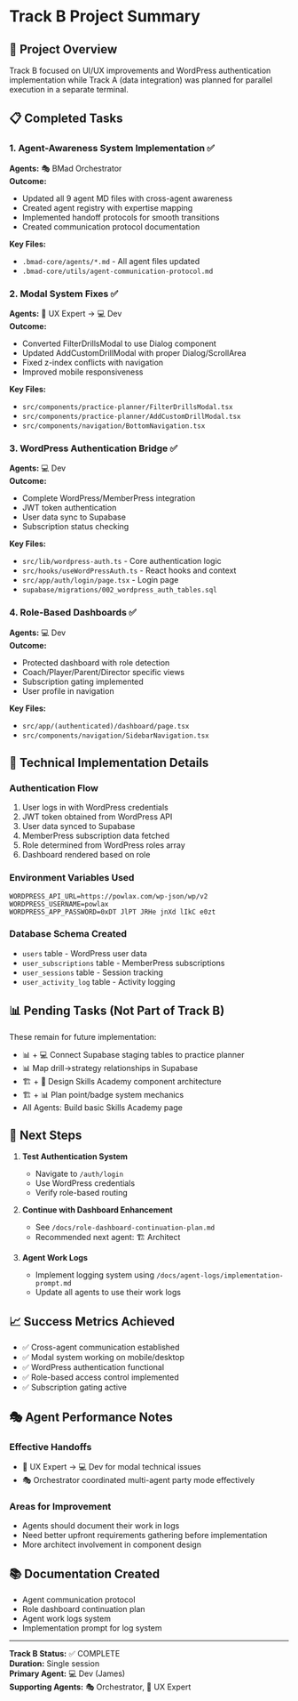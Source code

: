 # Track B Project Summary

## 🎯 Project Overview
Track B focused on UI/UX improvements and WordPress authentication implementation while Track A (data integration) was planned for parallel execution in a separate terminal.

## 📋 Completed Tasks

### 1. Agent-Awareness System Implementation ✅
**Agents:** 🎭 BMad Orchestrator  
**Outcome:** 
- Updated all 9 agent MD files with cross-agent awareness
- Created agent registry with expertise mapping
- Implemented handoff protocols for smooth transitions
- Created communication protocol documentation

**Key Files:**
- `.bmad-core/agents/*.md` - All agent files updated
- `.bmad-core/utils/agent-communication-protocol.md`

### 2. Modal System Fixes ✅
**Agents:** 🎨 UX Expert → 💻 Dev  
**Outcome:**
- Converted FilterDrillsModal to use Dialog component
- Updated AddCustomDrillModal with proper Dialog/ScrollArea
- Fixed z-index conflicts with navigation
- Improved mobile responsiveness

**Key Files:**
- `src/components/practice-planner/FilterDrillsModal.tsx`
- `src/components/practice-planner/AddCustomDrillModal.tsx`
- `src/components/navigation/BottomNavigation.tsx`

### 3. WordPress Authentication Bridge ✅
**Agents:** 💻 Dev  
**Outcome:**
- Complete WordPress/MemberPress integration
- JWT token authentication
- User data sync to Supabase
- Subscription status checking

**Key Files:**
- `src/lib/wordpress-auth.ts` - Core authentication logic
- `src/hooks/useWordPressAuth.ts` - React hooks and context
- `src/app/auth/login/page.tsx` - Login page
- `supabase/migrations/002_wordpress_auth_tables.sql`

### 4. Role-Based Dashboards ✅
**Agents:** 💻 Dev  
**Outcome:**
- Protected dashboard with role detection
- Coach/Player/Parent/Director specific views
- Subscription gating implemented
- User profile in navigation

**Key Files:**
- `src/app/(authenticated)/dashboard/page.tsx`
- `src/components/navigation/SidebarNavigation.tsx`

## 🔧 Technical Implementation Details

### Authentication Flow
1. User logs in with WordPress credentials
2. JWT token obtained from WordPress API
3. User data synced to Supabase
4. MemberPress subscription data fetched
5. Role determined from WordPress roles array
6. Dashboard rendered based on role

### Environment Variables Used
```env
WORDPRESS_API_URL=https://powlax.com/wp-json/wp/v2
WORDPRESS_USERNAME=powlax
WORDPRESS_APP_PASSWORD=0xDT JlPT JRHe jnXd lIkC e0zt
```

### Database Schema Created
- `users` table - WordPress user data
- `user_subscriptions` table - MemberPress subscriptions
- `user_sessions` table - Session tracking
- `user_activity_log` table - Activity logging

## 📊 Pending Tasks (Not Part of Track B)

These remain for future implementation:
- 📊 + 💻 Connect Supabase staging tables to practice planner
- 📊 Map drill→strategy relationships in Supabase
- 🏗️ + 🎨 Design Skills Academy component architecture
- 🏗️ + 📊 Plan point/badge system mechanics
- All Agents: Build basic Skills Academy page

## 🚀 Next Steps

1. **Test Authentication System**
   - Navigate to `/auth/login`
   - Use WordPress credentials
   - Verify role-based routing

2. **Continue with Dashboard Enhancement**
   - See `/docs/role-dashboard-continuation-plan.md`
   - Recommended next agent: 🏗️ Architect

3. **Agent Work Logs**
   - Implement logging system using `/docs/agent-logs/implementation-prompt.md`
   - Update all agents to use their work logs

## 📈 Success Metrics Achieved

- ✅ Cross-agent communication established
- ✅ Modal system working on mobile/desktop
- ✅ WordPress authentication functional
- ✅ Role-based access control implemented
- ✅ Subscription gating active

## 🎭 Agent Performance Notes

### Effective Handoffs
- 🎨 UX Expert → 💻 Dev for modal technical issues
- 🎭 Orchestrator coordinated multi-agent party mode effectively

### Areas for Improvement
- Agents should document their work in logs
- Need better upfront requirements gathering before implementation
- More architect involvement in component design

## 📚 Documentation Created
- Agent communication protocol
- Role dashboard continuation plan
- Agent work logs system
- Implementation prompt for log system

---

**Track B Status:** ✅ COMPLETE  
**Duration:** Single session  
**Primary Agent:** 💻 Dev (James)  
**Supporting Agents:** 🎭 Orchestrator, 🎨 UX Expert